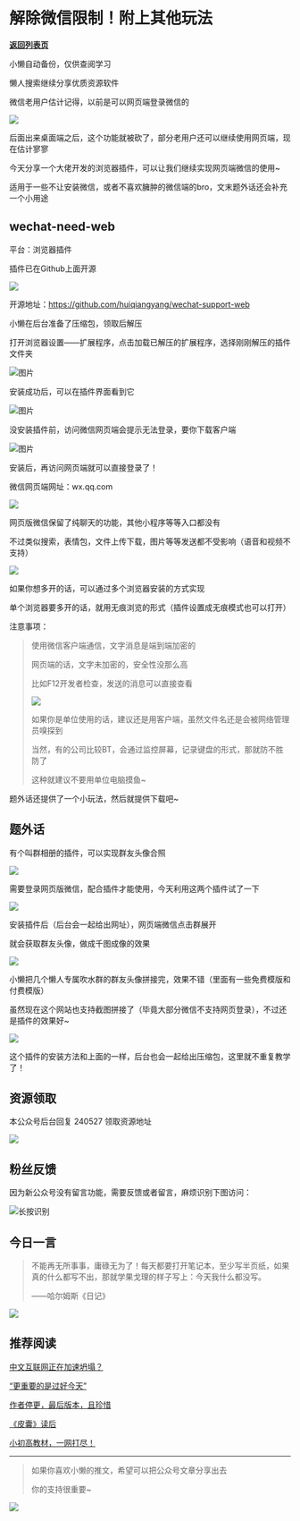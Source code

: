 # 解除微信限制！附上其他玩法

[**返回列表页**](/gzh/懒人搜索)

小懒自动备份，仅供查阅学习

懒人搜索继续分享优质资源软件

微信老用户估计记得，以前是可以网页端登录微信的

![](https://mmbiz.qpic.cn/sz_mmbiz_png/BXJXNRRKQNIBk00R0OHanb1WjezpFLXofGlEfes5s1u7icAiamPwtIft4Ij9MBbzlhiawPYxcMbNsuicogjkicHs6cg/640?wx_fmt=png&from;=appmsg)

后面出来桌面端之后，这个功能就被砍了，部分老用户还可以继续使用网页端，现在估计寥寥

今天分享一个大佬开发的浏览器插件，可以让我们继续实现网页端微信的使用~

适用于一些不让安装微信，或者不喜欢臃肿的微信端的bro，文末题外话还会补充一个小用途

## wechat-need-web

平台：浏览器插件

插件已在Github上面开源

![](https://mmbiz.qpic.cn/sz_mmbiz_png/VSpOBPbVdV4KrI6OzMvGfmbLvmQ7UyO3icdvBbKZORHb1BpicKDOV95NzFBZs264ib0hevvcnNnIT9JphKyD2H38w/640?wx_fmt=png&from;=appmsg&tp;=webp&wxfrom;=5&wx;_lazy=1&wx;_co=1)

开源地址：https://github.com/huiqiangyang/wechat-support-web

小懒在后台准备了压缩包，领取后解压

打开浏览器设置——扩展程序，点击加载已解压的扩展程序，选择刚刚解压的插件文件夹

![](https://mmbiz.qpic.cn/sz_mmbiz_png/VSpOBPbVdV4KrI6OzMvGfmbLvmQ7UyO3sPYPuIHEECMrLFYs4Ns3SJ9zQ6LibzTKvj1SKPaT9V6zCiczPbia2xzzg/640?wx_fmt=png&from;=appmsg&tp;=webp&wxfrom;=5&wx;_lazy=1&wx;_co=1)图片

安装成功后，可以在插件界面看到它

![](https://mmbiz.qpic.cn/sz_mmbiz_png/VSpOBPbVdV4KrI6OzMvGfmbLvmQ7UyO3hNHw6wK3QcTI3Q26EcicQcRahh19Nhib2lX6sicorLicTnqZD61c2k3YEQ/640?wx_fmt=png&from;=appmsg&tp;=webp&wxfrom;=5&wx;_lazy=1&wx;_co=1)图片

没安装插件前，访问微信网页端会提示无法登录，要你下载客户端

![](https://mmbiz.qpic.cn/sz_mmbiz_png/VSpOBPbVdV4KrI6OzMvGfmbLvmQ7UyO3suaY3XhnejLVBiceh4X7Tiac8yHjYhrgBtzB4xrzvag9sHYJHRibGZMsg/640?wx_fmt=png&from;=appmsg&tp;=webp&wxfrom;=5&wx;_lazy=1&wx;_co=1)图片

安装后，再访问网页端就可以直接登录了！

微信网页端网址：wx.qq.com

![](https://mmbiz.qpic.cn/sz_mmbiz_png/VSpOBPbVdV4KrI6OzMvGfmbLvmQ7UyO3tRUQVQJEA00svtIQ0TRgP3fbG6fA4p2lC7JRCQTibrF5on2bKUKTd0g/640?wx_fmt=png&from;=appmsg&tp;=webp&wxfrom;=5&wx;_lazy=1&wx;_co=1)

网页版微信保留了纯聊天的功能，其他小程序等等入口都没有

不过类似搜索，表情包，文件上传下载，图片等等发送都不受影响（语音和视频不支持）

![](https://mmbiz.qpic.cn/sz_mmbiz_png/VSpOBPbVdV4KrI6OzMvGfmbLvmQ7UyO3ibHPatB7WTIgIeAXydGNVJq1MTWVI01emYicpfDXUrXwHan6XIuZP6YA/640?wx_fmt=png&from;=appmsg&tp;=webp&wxfrom;=5&wx;_lazy=1&wx;_co=1)

如果你想多开的话，可以通过多个浏览器安装的方式实现

单个浏览器要多开的话，就用无痕浏览的形式（插件设置成无痕模式也可以打开）

注意事项：

> 使用微信客户端通信，文字消息是端到端加密的
>
> 网页端的话，文字未加密的，安全性没那么高
>
> 比如F12开发者检查，发送的消息可以直接查看
>
>
> ![](https://mmbiz.qpic.cn/sz_mmbiz_png/BXJXNRRKQNIBk00R0OHanb1WjezpFLXoibRmN8V2NDRK4RHgibCv1kRr6JM532CRErib3tuqTMhViauwvwZPwzfBJw/640?wx_fmt=png&from;=appmsg)
>
> 如果你是单位使用的话，建议还是用客户端，虽然文件名还是会被网络管理员嗅探到
>
> 当然，有的公司比较BT，会通过监控屏幕，记录键盘的形式，那就防不胜防了
>
> 这种就建议不要用单位电脑摸鱼~

题外话还提供了一个小玩法，然后就提供下载吧~

## 题外话

有个叫群相册的插件，可以实现群友头像合照

![](https://mmbiz.qpic.cn/sz_mmbiz_png/BXJXNRRKQNIBk00R0OHanb1WjezpFLXoDMf7yG1HbgiacjiaUicHYFdFHoEkEmpqV9egcnttEZgv1IPbb24ufMSng/640?wx_fmt=png&from;=appmsg)

需要登录网页版微信，配合插件才能使用，今天利用这两个插件试了一下

![](https://mmbiz.qpic.cn/sz_mmbiz_png/BXJXNRRKQNIBk00R0OHanb1WjezpFLXo12jKZ85Koh3Jmh988szH7Qq210z6AM5AzshJUQ3iaJuQjUAklfasetg/640?wx_fmt=png&from;=appmsg)

安装插件后（后台会一起给出网址），网页端微信点击群展开

就会获取群友头像，做成千图成像的效果

![](https://mmbiz.qpic.cn/sz_mmbiz_png/BXJXNRRKQNIBk00R0OHanb1WjezpFLXoBrqQYGBSZ52e6xHWKbNK2HaSUSJpn2IQO6c4MqSqPWFkOf0lgLSGZg/640?wx_fmt=png&from;=appmsg)

小懒把几个懒人专属吹水群的群友头像拼接完，效果不错（里面有一些免费模版和付费模版）

虽然现在这个网站也支持截图拼接了（毕竟大部分微信不支持网页登录），不过还是插件的效果好~

![](https://mmbiz.qpic.cn/sz_mmbiz_png/BXJXNRRKQNIBk00R0OHanb1WjezpFLXo4iaLy4JwbF8SFs0CBnHPN274vXYOJPGpkoSwRVuZbCVmfE7zJ8bpLfA/640?wx_fmt=png&from;=appmsg)

这个插件的安装方法和上面的一样，后台也会一起给出压缩包，这里就不重复教学了！

## 资源领取

本公众号后台回复 240527 领取资源地址

![](https://mmbiz.qpic.cn/sz_mmbiz_png/BXJXNRRKQNLUDREWLEiaz4atNIu5GsH65E1SdqC8k1gMylFg91guwoqWCY4QcABnbsh9RIz8Un8iaGSr9OPfQhXA/640?wx_fmt=png&wxfrom;=5&wx;_lazy=1&wx;_co=1)

## 粉丝反馈

因为新公众号没有留言功能，需要反馈或者留言，麻烦识别下图访问：

![](https://mmbiz.qpic.cn/sz_mmbiz_png/RDnsI9KkLHXUp35ZZUH6anzI01OzYCVHYOslcNaYdqXU31j38icickWjaHliaO82mELSfv1sRKYgmloTkzxRLT3CQ/640?wx_fmt=png&from;=appmsg)长按识别

## 今日一言

> 不能再无所事事，庸碌无为了！每天都要打开笔记本，至少写半页纸，如果真的什么都写不出，那就学果戈理的样子写上：今天我什么都没写。
>
> ——哈尔姆斯《日记》

![](https://mmbiz.qpic.cn/sz_mmbiz_jpg/BXJXNRRKQNIBk00R0OHanb1WjezpFLXo2juzxwgzVepdBjl6tXnuHFxYk5ZnaQJ3ldVnU6ONqTorEpX0UZhfVg/640?wx_fmt=jpeg&from;=appmsg)

## 推荐阅读

[中文互联网正在加速坍塌？](https://mp.weixin.qq.com/s?__biz=MzkwNjE5NDYzOQ==&mid=2247491134&idx=1&sn=4e631d87b6ecc659018f4176e983fa0b&chksm=c0ed659ef79aec88727620b8f4bc36d56d365eabdffe7db995bb63aaf7e914f5e594aea7b434&token=2144347491&lang=zh_CN&scene=21#wechat_redirect)

[“更重要的是过好今天”](https://mp.weixin.qq.com/s?__biz=MzkwNjE5NDYzOQ==&mid=2247491114&idx=1&sn=c6ace5d46363b95b7d2f4f517d788049&chksm=c0ed658af79aec9c43a4d53c7cfd9ca7982d7065d4c0ec454602b621951c830a18c71c7e4ad0&token=2144347491&lang=zh_CN&scene=21#wechat_redirect)

[作者停更，最后版本，且珍惜](https://mp.weixin.qq.com/s?__biz=MzkwNjE5NDYzOQ==&mid=2247491086&idx=1&sn=17ffa5cc9b15bf620e0e191c135672b7&chksm=c0ed65aef79aecb8d9630d1c5f66eadee9a89ec3b2a38c337330b2662cb127e86fce255f7380&token=2144347491&lang=zh_CN&scene=21#wechat_redirect)

[《皮囊》读后](https://mp.weixin.qq.com/s?__biz=MzkwNjE5NDYzOQ==&mid=2247491064&idx=1&sn=c8a5238edd961256056a40008787e75e&chksm=c0ed6658f79aef4e91b2435639e8347fa535591d903e1c15160f97cc379d979707c9771a86ed&token=1380091780&lang=zh_CN&scene=21#wechat_redirect)

[小初高教材，一网打尽！](https://mp.weixin.qq.com/s?__biz=MzkwNjE5NDYzOQ==&mid=2247491056&idx=1&sn=4587eb1e4f750fffc4c4707c4a7166d8&chksm=c0ed6650f79aef46f1264c1b51e63220d4096017356a34d404359dd339b7158d0dc633cd40bb&token=1380091780&lang=zh_CN&scene=21#wechat_redirect)

* * *

> 如果你喜欢小懒的推文，希望可以把公众号文章分享出去
>
> 你的支持很重要~

![](https://mmbiz.qpic.cn/sz_mmbiz_gif/BXJXNRRKQNJ6YdLcSex3A3fRP26rl1cS3HO7V1sQUXcdiakzhwpgs1FicmG6XVSr6w6VRhSpuiagjCk1UcMxSbSdg/640?wx_fmt=gif&from;=appmsg)

